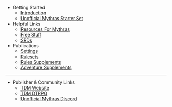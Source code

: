 - Getting Started
    - [Introduction](README.md)
    - [Unofficial Mythras Starter Set](0002_Unofficial_Mythras_Starter_Set.md)
- Helpful Links
    - [Resources For Mythras](0003_Resources_for_Mythras.md)
    - [Free Stuff](0004_Free_Stuff.md)
    - [SRDs](0005_SRDs.md)
- Publications
    - [Settings](0006_Settings.md)
    - [Rulesets](0007_Daughter_RPGs.md)
    - [Rules Supplements](0008_Rules_Supplements.md)
    - [Adventure Supplements](0009_Adventure_Supplements.md)
---
- Publisher & Community Links
    - [TDM Website](https://thedesignmechanism.com/)
    - [TDM DTRPG](https://www.drivethrurpg.com/en/publisher/4057/design-mechanism)
    - [Unofficial Mythras Discord](https://discord.gg/mythras-469341944888164352)
